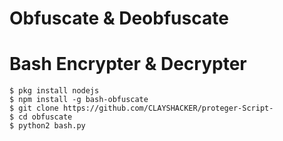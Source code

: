 # Obfuscate & Deobfuscate
# Bash Encrypter & Decrypter
```
$ pkg install nodejs
$ npm install -g bash-obfuscate
$ git clone https://github.com/CLAYSHACKER/proteger-Script-
$ cd obfuscate
$ python2 bash.py
```
